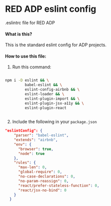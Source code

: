 # RED ADP eslint config
.eslintrc file for RED ADP

#### What is this?
This is the standard eslint config for ADP projects.

#### How to use this file:

1) Run this command:

```bash

npm i -D eslint && \
         babel-eslint && \
         eslint-config-airbnb && \
         eslint-loader && \
         eslint-plugin-import && \
         eslint-plugin-jsx-a11y && \
         eslint-plugin-react
         
```

2) Include the following in your `package.json`

```json
"eslintConfig": {
    "parser": "babel-eslint",
    "extends": "airbnb",
    "env": {
      "browser": true,
      "node": true
    },
    "rules": {
      "max-len": 0,
      "global-require": 0,
      "no-case-declarations": 0,
      "no-param-reassign": 0,
      "react/prefer-stateless-function": 0,
      "react/jsx-no-bind": 0
    }
  }
```

